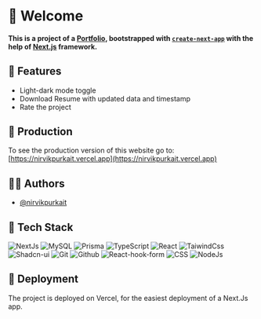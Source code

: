 # 📜 Welcome

<h4>

This is a project of a [Portfolio](https://nirvikpurkait.vercel.app), bootstrapped with [`create-next-app`](https://github.com/vercel/next.js/tree/canary/packages/create-next-app) with the help of [Next.js](https://nextjs.org/) framework.

</h4>

## 👀 Features

- Light\-dark mode toggle
- Download Resume with updated data and timestamp
- Rate the project

## 🚀 Production

To see the production version of this website go to: [https://nirvikpurkait.vercel.app](https://nirvikpurkait.vercel.app)

## 👨‍💻 Authors

- [@nirvikpurkait](https://www.github.com/nirvikpurkait)

## 📃 Tech Stack
![NextJs](https://img.shields.io/badge/Next%2ejs-000000?style=for-the-badge&logo=nextdotjs&logoColor=white) ![MySQL](https://img.shields.io/badge/MySQL-%234479A1.svg?style=for-the-badge&logo=mysql&logoColor=white) ![Prisma](https://img.shields.io/badge/Prisma-2D3748?style=for-the-badge&logo=prisma&logoColor=white) ![TypeScript](https://img.shields.io/badge/typescript-%233178C6.svg?style=for-the-badge&logo=typescript&logoColor=white) ![React](https://img.shields.io/badge/react-%2320232a.svg?style=for-the-badge&logo=react&logoColor=%2361DAFB) ![TaiwindCss](https://img.shields.io/badge/tailwindcss-%2336b6f2?style=for-the-badge&logo=tailwindcss&logoColor=white) ![Shadcn-ui](https://img.shields.io/badge/shadcn--ui-black?style=for-the-badge&logo=shadcnui&logoColor=white) ![Git](https://img.shields.io/badge/Git-F05032?style=for-the-badge&logo=git&logoColor=white) ![Github](https://img.shields.io/badge/github-181717?style=for-the-badge&logo=github&logoColor=white) ![React-hook-form](https://img.shields.io/badge/react--hook--form-EC5990?style=for-the-badge&logo=reacthookform&logoColor=white) ![CSS](https://img.shields.io/badge/css-1572B6?style=for-the-badge&logo=css3&logoColor=white) ![NodeJs](https://img.shields.io/badge/Node%2ejs-339933?style=for-the-badge&logo=nodedotjs&logoColor=white)


## 📌 Deployment

The project is deployed on Vercel, for the easiest deployment of a Next.Js app. 

